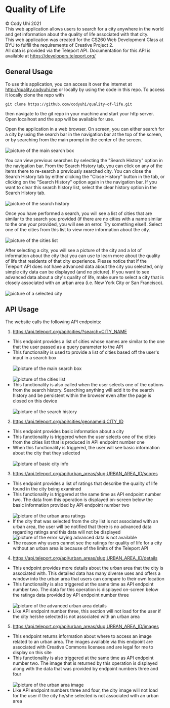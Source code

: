 # Quality of Life
 &copy; Cody Uhi 2021<br>
 This web application allows users to search for a city anywhere in the world and get information about the quality of life associated with that city.<br>
 This web application was created for the CS260 Web Development Class at BYU to fulfill the requirements of Creative Project 2.<br>
 All data is provided via the Teleport API.  Documentation for this API is available at https://developers.teleport.org/
## General Usage
 To use this application, you can access it over the internet at http://quality.codyuhi.me or locally by using the code in this repo.  To access it locally clone the repo with
 ```
 git clone https://github.com/codyuhi/quality-of-life.git
 ```
 then navigate to the git repo in your machine and start your http server.  Open localhost and the app will be available for use.

 Open the application in a web browser.  On screen, you can either search for a city by using the search bar in the navigation bar at the top of the screen, or by searching from the main prompt in the center of the screen.<br><br><img src='./img/1.png' alt='picture of the main search box'>

 You can view previous searches by selecting the "Search History" option in the navigation bar.  From the Search History tab, you can click on any of the items there to re-search a previously searched city.  You can close the Search History tab by either clicking the "Close History" button in the tab, or clicking on the "Search History" option again in the navigation bar.  If you want to clear this search history list, select the clear history option in the Search History tab.<br><br><img src='./img/2.png' alt='picture of the search history'>

 Once you have performed a search, you will see a list of cities that are similar to the search you provided (if there are no cities with a name similar to the one your provided, you will see an error.  Try something else!).  Select one of the cities from this list to view more information about the city.<br><br><img src='./img/4.png' alt='picture of the cities list'>

 After selecting a city, you will see a picture of the city and a lot of information about the city that you can use to learn more about the quality of life that residents of that city experience.  Please notice that if the Teleport API does not have advanced data about the city you selected, only simple city data can be displayed (and no picture).  If you want to see advanced data about a city's quality of life, make sure to select a city that is closely associated with an urban area (i.e. New York City or San Francisco).<br><br><img src='./img/8.png' alt='picture of a selected city'>
 
## API Usage
 The website calls the following API endpoints:
 1. https://api.teleport.org/api/cities/?search=CITY_NAME
   - This endpoint provides a list of cities whose names are similar to the one that the user passed as a query parameter to the API
   - This functionality is used to provide a list of cities based off the user's input in a search box<br><br><img src='./img/1.png' alt='picture of the main search box'><br><br><img src='./img/4.png' alt='picture of the cities list'>
   - This functionality is also called when the user selects one of the options from the search history.  Searching anything will add it to the search history and be persistent within the browser even after the page is closed on this device<br><br><img src='./img/2.png' alt='picture of the search history'>
 2. https://api.teleport.org/api/cities/geonameid:CITY_ID
   - This endpoint provides basic information about a city
   - This functionality is triggered when the user selects one of the cities from the cities list that is produced in API endpoint number one
   - When this functionality is triggered, the user will see basic information about the city that they selected<br><br><img src='./img/3.png' alt='picture of basic city info'>
 3. https://api.teleport.org/api/urban_areas/slug:URBAN_AREA_ID/scores
   - This endpoint provides a list of ratings that describe the quality of life found in the city being examined
   - This functionality is triggered at the same time as API endpoint number two.  The data from this operation is displayed on-screen below the basic information provided by API endpoint number two<br><br><img src='./img/6.png' alt='picture of the urban area ratings'>
   - If the city that was selected from the city list is not associated with an urban area, the user will be notified that there is no advanced data regarding ratings and this data will not be displayed<br><img src='./img/5.png' alt='picture of the error saying advanced data is not available'>
   - The reason why users cannot see the ratings for quality of life for a city without an urban area is because of the limits of the Teleport API
 4. https://api.teleport.org/api/urban_areas/slug:URBAN_AREA_ID/details
   - This endpoint provides more details about the urban area that the city is associated with.  This detailed data has many diverse uses and offers a window into the urban area that users can compare to their own location
   - This functionality is also triggered at the same time as API endpoint number two.  The data for this operation is displayed on-screen below the ratings data provided by API endpoint number three<br><br><img src='./img/7.png' alt='picture of the advanced urban area details'>
   - Like API endpoint number three, this section will not load for the user if the city he/she selected is not associated with an urban area
 5. https://api.teleport.org/api/urban_areas/slug:URBAN_AREA_ID/images
   - This endpoint returns information about where to access an image related to an urban area.  The images available via this endpoint are associated with Creative Commons licenses and are legal for me to display on this site
   - This functionality is also triggered at the same time as API endpoint number two.  The image that is returned by this operation is displayed along with the data that was provided by endpoint numbers three and four<br><br><img src='./img/8.png' alt='picture of the urban area image'>
   - Like API endpoint numbers three and four, the city image will not load for the user if the city he/she selected is not associated with an urban area